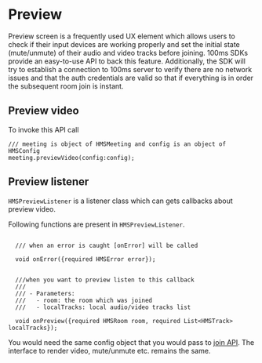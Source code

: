 # Preview

Preview screen is a frequently used UX element which allows users to check if their input devices are working properly and set the initial state (mute/unmute) of their audio and video tracks before joining. 100ms SDKs provide an easy-to-use API to back this feature. Additionally, the SDK will try to establish a connection to 100ms server to verify there are no network issues and that the auth credentials are valid so that if everything is in order the subsequent room join is instant.

## Preview video
To invoke this API call

```dart:
/// meeting is object of HMSMeeting and config is an object of HMSConfig
meeting.previewVideo(config:config);
```


## Preview listener
`HMSPreviewListener` is a listener class which can gets callbacks about preview video.

Following functions are present in `HMSPreviewListener`.

```dart:

  /// when an error is caught [onError] will be called

  void onError({required HMSError error});


  ///when you want to preview listen to this callback
  ///
  /// - Parameters:
  ///   - room: the room which was joined
  ///   - localTracks: local audio/video tracks list

  void onPreview({required HMSRoom room, required List<HMSTrack> localTracks});

```


You would need the same config object that you would pass to <a href="https://docs.100ms.live/flutter/v2/features/join">join API</a>. The interface to render video, mute/unmute etc. remains the same.